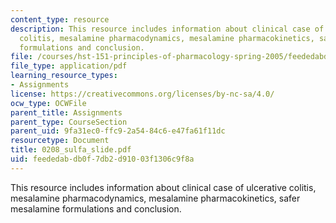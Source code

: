 ```yaml
---
content_type: resource
description: This resource includes information about clinical case of ulcerative
  colitis, mesalamine pharmacodynamics, mesalamine pharmacokinetics, safer mesalamine
  formulations and conclusion.
file: /courses/hst-151-principles-of-pharmacology-spring-2005/feededabdb0f7db2d91003f1306c9f8a_0208_sulfa_slide.pdf
file_type: application/pdf
learning_resource_types:
- Assignments
license: https://creativecommons.org/licenses/by-nc-sa/4.0/
ocw_type: OCWFile
parent_title: Assignments
parent_type: CourseSection
parent_uid: 9fa31ec0-ffc9-2a54-84c6-e47fa61f11dc
resourcetype: Document
title: 0208_sulfa_slide.pdf
uid: feededab-db0f-7db2-d910-03f1306c9f8a
---
```

This resource includes information about clinical case of ulcerative colitis, mesalamine pharmacodynamics, mesalamine pharmacokinetics, safer mesalamine formulations and conclusion.